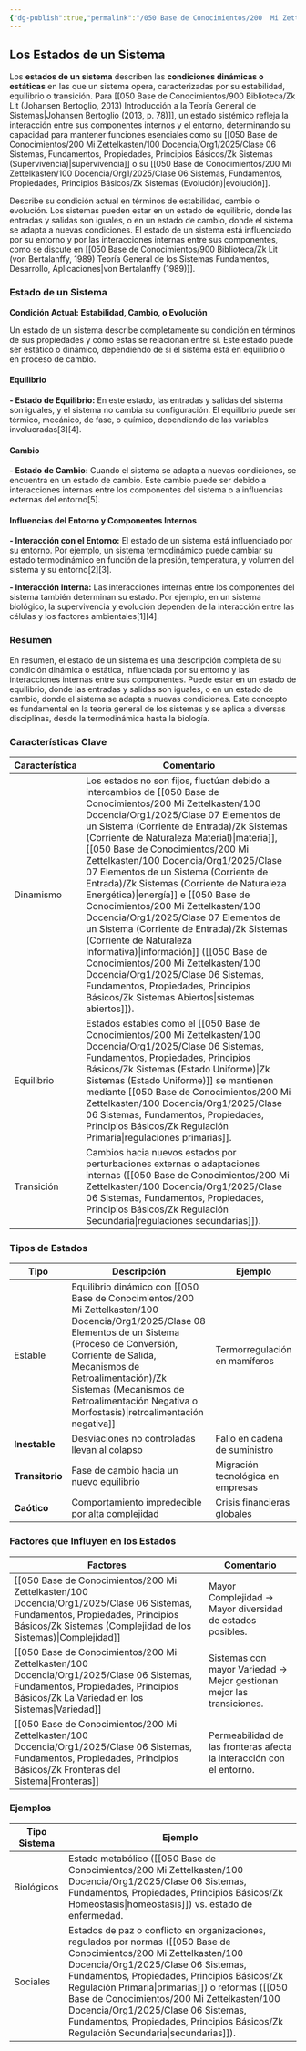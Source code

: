 ```yaml
---
{"dg-publish":true,"permalink":"/050 Base de Conocimientos/200  Mi Zettelkasten/100 Docencia/Org1/2025/Clase 06 Sistemas, Fundamentos, Propiedades, Principios Básicos/Zk Los Estados de un Sistema/","tags":["digitalGarden"]}
---
```


## Los Estados de un Sistema

Los **estados de un sistema** describen las **condiciones dinámicas o estáticas** en las que un sistema opera, caracterizadas por su estabilidad, equilibrio o transición. Para [[050 Base de Conocimientos/900 Biblioteca/Zk Lit (Johansen Bertoglio, 2013) Introducción a la Teoría General de Sistemas\|Johansen Bertoglio (2013, p. 78)]], un estado sistémico refleja la interacción entre sus componentes internos y el entorno, determinando su capacidad para mantener funciones esenciales como su [[050 Base de Conocimientos/200  Mi Zettelkasten/100 Docencia/Org1/2025/Clase 06 Sistemas, Fundamentos, Propiedades, Principios Básicos/Zk Sistemas (Supervivencia)\|supervivencia]] o su [[050 Base de Conocimientos/200  Mi Zettelkasten/100 Docencia/Org1/2025/Clase 06 Sistemas, Fundamentos, Propiedades, Principios Básicos/Zk Sistemas (Evolución)\|evolución]].

Describe su condición actual en términos de estabilidad, cambio o evolución. Los sistemas pueden estar en un estado de equilibrio, donde las entradas y salidas son iguales, o en un estado de cambio, donde el sistema se adapta a nuevas condiciones. El estado de un sistema está influenciado por su entorno y por las interacciones internas entre sus componentes, como se discute en [[050 Base de Conocimientos/900 Biblioteca/Zk Lit (von Bertalanffy, 1989) Teoría General de los Sistemas Fundamentos, Desarrollo, Aplicaciones\|von Bertalanffy (1989)]].

### Estado de un Sistema

**Condición Actual: Estabilidad, Cambio, o Evolución**

Un estado de un sistema describe completamente su condición en términos de sus propiedades y cómo estas se relacionan entre sí. Este estado puede ser estático o dinámico, dependiendo de si el sistema está en equilibrio o en proceso de cambio.

#### **Equilibrio**

**- Estado de Equilibrio:** En este estado, las entradas y salidas del sistema son iguales, y el sistema no cambia su configuración. El equilibrio puede ser térmico, mecánico, de fase, o químico, dependiendo de las variables involucradas[3][4].

#### **Cambio**

**- Estado de Cambio:** Cuando el sistema se adapta a nuevas condiciones, se encuentra en un estado de cambio. Este cambio puede ser debido a interacciones internas entre los componentes del sistema o a influencias externas del entorno[5].

#### **Influencias del Entorno y Componentes Internos**

**- Interacción con el Entorno:** El estado de un sistema está influenciado por su entorno. Por ejemplo, un sistema termodinámico puede cambiar su estado termodinámico en función de la presión, temperatura, y volumen del sistema y su entorno[2][3].

**- Interacción Interna:** Las interacciones internas entre los componentes del sistema también determinan su estado. Por ejemplo, en un sistema biológico, la supervivencia y evolución dependen de la interacción entre las células y los factores ambientales[1][4].

### Resumen

En resumen, el estado de un sistema es una descripción completa de su condición dinámica o estática, influenciada por su entorno y las interacciones internas entre sus componentes. Puede estar en un estado de equilibrio, donde las entradas y salidas son iguales, o en un estado de cambio, donde el sistema se adapta a nuevas condiciones. Este concepto es fundamental en la teoría general de los sistemas y se aplica a diversas disciplinas, desde la termodinámica hasta la biología.
### Características Clave

| Característica | Comentario                                                                                                                                                                                                                                                                                                 |
| -------------- | ---------------------------------------------------------------------------------------------------------------------------------------------------------------------------------------------------------------------------------------------------------------------------------------------------------- |
| Dinamismo      | Los estados no son fijos, fluctúan debido a intercambios de [[050 Base de Conocimientos/200  Mi Zettelkasten/100 Docencia/Org1/2025/Clase 07 Elementos de un Sistema (Corriente de Entrada)/Zk Sistemas (Corriente de Naturaleza Material)\|materia]], [[050 Base de Conocimientos/200  Mi Zettelkasten/100 Docencia/Org1/2025/Clase 07 Elementos de un Sistema (Corriente de Entrada)/Zk Sistemas (Corriente de Naturaleza Energética)\|energía]] e [[050 Base de Conocimientos/200  Mi Zettelkasten/100 Docencia/Org1/2025/Clase 07 Elementos de un Sistema (Corriente de Entrada)/Zk Sistemas (Corriente de Naturaleza Informativa)\|información]] ([[050 Base de Conocimientos/200  Mi Zettelkasten/100 Docencia/Org1/2025/Clase 06 Sistemas, Fundamentos, Propiedades, Principios Básicos/Zk Sistemas Abiertos\|sistemas abiertos]]). |
| Equilibrio     | Estados estables como el [[050 Base de Conocimientos/200  Mi Zettelkasten/100 Docencia/Org1/2025/Clase 06 Sistemas, Fundamentos, Propiedades, Principios Básicos/Zk Sistemas (Estado Uniforme)\|Zk Sistemas (Estado Uniforme)]] se mantienen mediante [[050 Base de Conocimientos/200  Mi Zettelkasten/100 Docencia/Org1/2025/Clase 06 Sistemas, Fundamentos, Propiedades, Principios Básicos/Zk Regulación Primaria\|regulaciones primarias]].                                                                                                                                                                       |
| Transición     | Cambios hacia nuevos estados por perturbaciones externas o adaptaciones internas ([[050 Base de Conocimientos/200  Mi Zettelkasten/100 Docencia/Org1/2025/Clase 06 Sistemas, Fundamentos, Propiedades, Principios Básicos/Zk Regulación Secundaria\|regulaciones secundarias]]).                                                                                                                                                                 |

### **Tipos de Estados**

| **Tipo**        | **Descripción**                                                                                                              | **Ejemplo**                       |
| --------------- | ---------------------------------------------------------------------------------------------------------------------------- | --------------------------------- |
| Estable         | Equilibrio dinámico con [[050 Base de Conocimientos/200  Mi Zettelkasten/100 Docencia/Org1/2025/Clase 08 Elementos de un Sistema (Proceso de Conversión, Corriente de Salida, Mecanismos de Retroalimentación)/Zk Sistemas (Mecanismos de Retroalimentación Negativa o Morfostasis)\|retroalimentación negativa]] | Termorregulación en mamíferos     |
| **Inestable**   | Desviaciones no controladas llevan al colapso                                                                                | Fallo en cadena de suministro     |
| **Transitorio** | Fase de cambio hacia un nuevo equilibrio                                                                                     | Migración tecnológica en empresas |
| **Caótico**     | Comportamiento impredecible por alta complejidad                                                                             | Crisis financieras globales       |

### Factores que Influyen en los Estados

| Factores                                                   | Comentario                                                            |
| ---------------------------------------------------------- | --------------------------------------------------------------------- |
| [[050 Base de Conocimientos/200  Mi Zettelkasten/100 Docencia/Org1/2025/Clase 06 Sistemas, Fundamentos, Propiedades, Principios Básicos/Zk Sistemas (Complejidad de los Sistemas)\|Complejidad]] | Mayor Complejidad → Mayor diversidad de estados posibles.             |
| [[050 Base de Conocimientos/200  Mi Zettelkasten/100 Docencia/Org1/2025/Clase 06 Sistemas, Fundamentos, Propiedades, Principios Básicos/Zk La Variedad en los Sistemas\|Variedad]]               | Sistemas con mayor Variedad → Mejor gestionan mejor las transiciones. |
| [[050 Base de Conocimientos/200  Mi Zettelkasten/100 Docencia/Org1/2025/Clase 06 Sistemas, Fundamentos, Propiedades, Principios Básicos/Zk Fronteras del Sistema\|Fronteras]]                    | Permeabilidad de las fronteras afecta la interacción con el entorno.  |

### Ejemplos

| Tipo Sistema | Ejemplo                                                                                                                                                            |
| ------------ | ------------------------------------------------------------------------------------------------------------------------------------------------------------------ |
| Biológicos   | Estado metabólico ([[050 Base de Conocimientos/200  Mi Zettelkasten/100 Docencia/Org1/2025/Clase 06 Sistemas, Fundamentos, Propiedades, Principios Básicos/Zk Homeostasis\|homeostasis]]) vs. estado de enfermedad.                                                                                      |
| Sociales     | Estados de paz o conflicto en organizaciones, regulados por normas ([[050 Base de Conocimientos/200  Mi Zettelkasten/100 Docencia/Org1/2025/Clase 06 Sistemas, Fundamentos, Propiedades, Principios Básicos/Zk Regulación Primaria\|primarias]]) o reformas ([[050 Base de Conocimientos/200  Mi Zettelkasten/100 Docencia/Org1/2025/Clase 06 Sistemas, Fundamentos, Propiedades, Principios Básicos/Zk Regulación Secundaria\|secundarias]]). |
